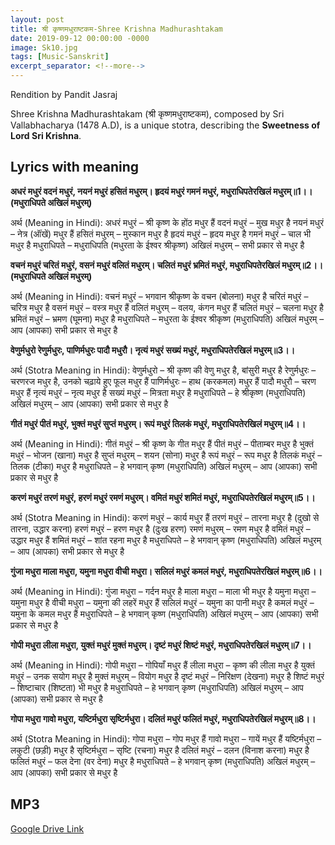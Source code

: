 ```yaml
---
layout: post
title: श्री कृष्णमधुराष्टकम-Shree Krishna Madhurashtakam 
date: 2019-09-12 00:00:00 -0000
image: Sk10.jpg
tags: [Music-Sanskrit]
excerpt_separator: <!--more-->
---
```




Rendition by Pandit Jasraj 

Shree Krishna Madhurashtakam (श्री कृष्णमधुराष्टकम), composed by Sri Vallabhacharya (1478 A.D), is a unique stotra, describing the **Sweetness of Lord Sri Krishna**.
<!--more-->
## Lyrics with meaning

**अधरं मधुरं वदनं मधुरं,  नयनं मधुरं हसितं मधुरम्।  हृदयं मधुरं गमनं मधुरं,  मधुराधिपतेरखिलं मधुरम्॥1।।  (मधुराधिपते अखिलं मधुरम्)**  

अर्थ (Meaning in Hindi):  अधरं मधुरं – श्री कृष्ण के होंठ मधुर हैं  वदनं मधुरं – मुख मधुर है  नयनं मधुरं – नेत्र (ऑंखें) मधुर हैं  हसितं मधुरम् – मुस्कान मधुर है  हृदयं मधुरं – हृदय मधुर है  गमनं मधुरं – चाल भी मधुर है  मधुराधिपते – मधुराधिपति (मधुरता के ईश्वर श्रीकृष्ण)  अखिलं मधुरम् – सभी प्रकार से मधुर है  


**वचनं मधुरं चरितं मधुरं,  वसनं मधुरं वलितं मधुरम्।  चलितं मधुरं भ्रमितं मधुरं,  मधुराधिपतेरखिलं मधुरम्॥2।।  (मधुराधिपते अखिलं मधुरम्)**  

अर्थ (Meaning in Hindi):  वचनं मधुरं – भगवान श्रीकृष्ण के वचन (बोलना) मधुर है  चरितं मधुरं – चरित्र मधुर है  वसनं मधुरं – वस्त्र मधुर हैं  वलितं मधुरम् – वलय, कंगन मधुर हैं  चलितं मधुरं – चलना मधुर है  भ्रमितं मधुरं – भ्रमण (घूमना) मधुर है  मधुराधिपते – मधुरता के ईश्वर श्रीकृष्ण (मधुराधिपति)  अखिलं मधुरम् – आप (आपका) सभी प्रकार से मधुर है 

 **वेणुर्मधुरो रेणुर्मधुरः,  पाणिर्मधुरः पादौ मधुरौ।  नृत्यं मधुरं सख्यं मधुरं,  मधुराधिपतेरखिलं मधुरम्॥3।।**

  अर्थ (Stotra Meaning in Hindi):  वेणुर्मधुरो – श्री कृष्ण की वेणु मधुर है, बांसुरी मधुर है  रेणुर्मधुरः – चरणरज मधुर है, उनको चढ़ाये हुए फूल मधुर हैं  पाणिर्मधुरः – हाथ (करकमल) मधुर हैं  पादौ मधुरौ – चरण मधुर हैं  नृत्यं मधुरं – नृत्य मधुर है  सख्यं मधुरं – मित्रता मधुर है  मधुराधिपते – हे श्रीकृष्ण (मधुराधिपति)  अखिलं मधुरम् – आप (आपका) सभी प्रकार से मधुर है 

 **गीतं मधुरं पीतं मधुरं,  भुक्तं मधुरं सुप्तं मधुरम्।  रूपं मधुरं तिलकं मधुरं,  मधुराधिपतेरखिलं मधुरम्॥4।।**  

अर्थ (Meaning in Hindi):  गीतं मधुरं – श्री कृष्ण के गीत मधुर हैं  पीतं मधुरं – पीताम्बर मधुर है  भुक्तं मधुरं – भोजन (खाना) मधुर है  सुप्तं मधुरम् – शयन (सोना) मधुर है  रूपं मधुरं – रूप मधुर है  तिलकं मधुरं – तिलक (टीका) मधुर है  मधुराधिपते – हे भगवान् कृष्ण (मधुराधिपति)  अखिलं मधुरम् – आप (आपका) सभी प्रकार से मधुर है  

**करणं मधुरं तरणं मधुरं,  हरणं मधुरं रमणं मधुरम्।  वमितं मधुरं शमितं मधुरं,  मधुराधिपतेरखिलं मधुरम्॥5।।**


  अर्थ (Stotra Meaning in Hindi):  करणं मधुरं – कार्य मधुर हैं  तरणं मधुरं – तारना मधुर है (दुखो से तारना, उद्धार करना)  हरणं मधुरं – हरण मधुर है (दुःख हरण)  रमणं मधुरम् – रमण मधुर है  वमितं मधुरं – उद्धार मधुर हैं  शमितं मधुरं – शांत रहना मधुर है  मधुराधिपते – हे भगवान् कृष्ण (मधुराधिपति)  अखिलं मधुरम् – आप (आपका) सभी प्रकार से मधुर है  

**गुंजा मधुरा माला मधुरा,  यमुना मधुरा वीची मधुरा।  सलिलं मधुरं कमलं मधुरं,  मधुराधिपतेरखिलं मधुरम्॥6।।** 

 अर्थ (Meaning in Hindi):  गुंजा मधुरा – गर्दन मधुर है  माला मधुरा – माला भी मधुर है  यमुना मधुरा – यमुना मधुर है  वीची मधुरा – यमुना की लहरें मधुर हैं  सलिलं मधुरं – यमुना का पानी मधुर है  कमलं मधुरं – यमुना के कमल मधुर हैं  मधुराधिपते – हे भगवान् कृष्ण (मधुराधिपति)  अखिलं मधुरम् – आप (आपका) सभी प्रकार से मधुर है 

 **गोपी मधुरा लीला मधुरा,  युक्तं मधुरं मुक्तं मधुरम्।  दृष्टं मधुरं शिष्टं मधुरं,  मधुराधिपतेरखिलं मधुरम्॥7।।**  

अर्थ (Meaning in Hindi):  गोपी मधुरा – गोपियाँ मधुर हैं  लीला मधुरा – कृष्ण की लीला मधुर है  युक्तं मधुरं – उनक सयोग मधुर है  मुक्तं मधुरम् – वियोग मधुर है  दृष्टं मधुरं – निरिक्षण (देखना) मधुर है  शिष्टं मधुरं – शिष्टाचार (शिष्टता) भी मधुर है  मधुराधिपते – हे भगवान् कृष्ण (मधुराधिपति)  अखिलं मधुरम् – आप (आपका) सभी प्रकार से मधुर है  

**गोपा मधुरा गावो मधुरा,  यष्टिर्मधुरा सृष्टिर्मधुरा।  दलितं मधुरं फलितं मधुरं,  मधुराधिपतेरखिलं मधुरम्॥8।।** 

 अर्थ (Stotra Meaning in Hindi):  गोपा मधुरा – गोप मधुर हैं  गावो मधुरा – गायें मधुर हैं  यष्टिर्मधुरा – लकुटी (छड़ी) मधुर है  सृष्टिर्मधुरा – सृष्टि (रचना) मधुर है  दलितं मधुरं – दलन (विनाश करना) मधुर है  फलितं मधुरं – फल देना (वर देना) मधुर है  मधुराधिपते – हे भगवान् कृष्ण (मधुराधिपति)  अखिलं मधुरम् – आप (आपका) सभी प्रकार से मधुर है



## MP3
[Google Drive Link][Google Drive Link]

[Google Drive Link]: https://drive.google.com/open?id=1lZ7OxFb-1gLl-utr1R3eGKpRlZHMZPkd
